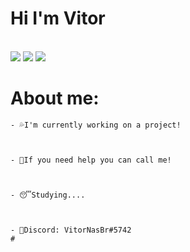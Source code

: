 # Hi I'm Vitor
<br/>
<img src="https://discord.c99.nl/widget/theme-3/396468587398823938.png"> 

<img src="https://github-readme-stats.vercel.app/api?username=VitorNasBr&show_icons=true&theme=dark" margin-left="100px">




<img src="https://github-readme-stats.vercel.app/api/top-langs/?username=VitorNasBr&langs_count=8&theme=dark">


# About me:

```
- 💦I'm currently working on a project!
 


- 👊If you need help you can call me!
 


- 😴Studying....



- 🧾Discord: VitorNasBr#5742
#
```
<br/>







